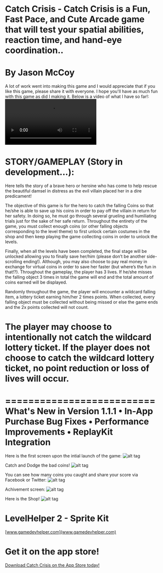 # Catch Crisis - Catch Crisis is a Fun, Fast Pace, and Cute Arcade game that will test your spatial abilities, reaction time, and hand-eye coordination..
# By Jason McCoy

A lot of work went into making this game and I would appreciate that if you like this game, please share it with everyone. I hope you'll have as much fun with this game as did I making it. Below is a video of what I have so far!:
![alt tag](http://mccoygames.com/wp-content/uploads/2015/07/CGm0pMtUIAAxfYJ.mp4)


STORY/GAMEPLAY (Story in development...):
==========================
Here tells the story of a brave hero or heroine who has come to help rescue the beautiful damsel in distress as the evil villain placed her in a dire predicament!

The objective of this game is for the hero to catch the falling Coins so that he/she is able to save up his coins in order to pay off the villain in return for her safety. In doing so, he must go through several grueling and humiliating trials just for the sake of her safe return. Throughout the entirety of the game, you must collect enough coins (or other falling objects corresponding to the level theme) to first unlock certain costumes in the shop and then keep playing the game collecting coins in order to unlock the levels.

Finally, when all the levels have been completed, the final stage will be unlocked allowing you to finally save her/him (please don’t be another side-scrolling ending!). Although, you may also choose to pay real money in exchange for virtual coins in order to save her faster (but where’s the fun in that!?). Throughout the gameplay, the player has 3 lives. If he/she misses the falling object 3 times in total the game will end and the total amount of coins earned will be displayed.

Randomly throughout the game, the player will encounter a wildcard falling item, a lottery ticket earning him/her 2 times points. When collected, every falling object must be collected without being missed or else the game ends and the 2x points collected will not count.

The player may choose to intentionally not catch the wildcard lottery ticket. If the player does not choose to catch the wildcard lottery ticket, no point reduction or loss of lives will occur.
==========================

==========================
What's New in Version 1.1.1
• In-App Purchase Bug Fixes
• Performance Improvements
• ReplayKit Integration
==========================


Here is the first screen upon the intial launch of the game:
![alt tag](http://a4.mzstatic.com/us/r30/Purple7/v4/2e/33/4d/2e334dbc-cd01-45d1-17ef-c5551d868627/screen696x696.jpeg)


Catch and Dodge the bad coins!
![alt tag](http://a2.mzstatic.com/us/r30/Purple2/v4/5c/04/e4/5c04e42e-2ed4-6a11-ad78-fdd70d259e97/screen696x696.jpeg)


You can see how many coins you caught and share your score via Facebook or Twitter:
![alt tag](http://a1.mzstatic.com/us/r30/Purple49/v4/98/59/94/985994b9-9646-f437-0678-d596c8185126/screen696x696.jpeg)

Achivement screen:
![alt tag](http://a4.mzstatic.com/us/r30/Purple69/v4/84/74/29/8474294e-1e08-3a19-75e3-b4cca2a7d874/screen696x696.jpeg)


Here is the Shop!
![alt tag](http://a1.mzstatic.com/us/r30/Purple7/v4/db/74/d6/db74d670-73e3-fa1c-9fa2-350c2a285db4/screen696x696.jpeg)




LevelHelper 2 - Sprite Kit
==========================

[www.gamedevhelper.com](www.gamedevhelper.com)



Get it on the app store!
==========================
[Download Catch Crisis on the App Store today!](https://itunes.apple.com/ca/app/catch-crisis/id1059354759?mt=8&ign-mpt=uo%3D2)
